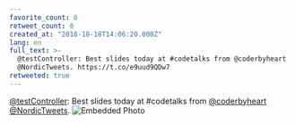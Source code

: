 ```yaml
---
favorite_count: 0
retweet_count: 0
created_at: "2018-10-18T14:06:20.000Z"
lang: en
full_text: >-
  @testController: Best slides today at #codetalks from @coderbyheart
  @NordicTweets. https://t.co/e9uud9QDw7
retweeted: true
---
```


[@testController](https://twitter.com/testController): Best slides today at
#codetalks from [@coderbyheart](https://twitter.com/coderbyheart)
[@NordicTweets](https://twitter.com/NordicTweets).
![Embedded Photo](https://twitter-media-coderbyheart.s3.eu-north-1.amazonaws.com/1052923841826226176-DpynzyEW0AA3I1o.jpg)
